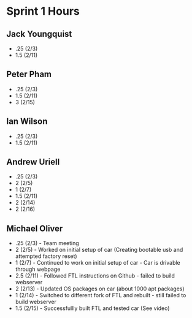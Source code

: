# Sprint 1 Hours

## Jack Youngquist
  
- .25 (2/3)
- 1.5 (2/11)

## Peter Pham

- .25 (2/3)
- 1.5 (2/11)
- 3 (2/15)

## Ian Wilson

- .25 (2/3)
- 1.5 (2/11)

## Andrew Uriell

- .25 (2/3)
- 2 (2/5)
- 1 (2/7)
- 1.5 (2/11)
- 2 (2/14)
- 2 (2/16)

## Michael Oliver

- .25 (2/3) - Team meeting
- 2 (2/5) - Worked on initial setup of car (Creating bootable usb and attempted factory reset)
- 1 (2/7) - Continued to work on initial setup of car - Car is drivable through webpage
- 2.5 (2/11) - Followed FTL instructions on Github - failed to build webserver
- 2 (2/13) - Updated OS packages on car (about 1000 apt packages)
- 1 (2/14) - Switched to different fork of FTL and rebuilt - still failed to build webserver
- 1.5 (2/15) - Successfullly built FTL and tested car (See video) 
